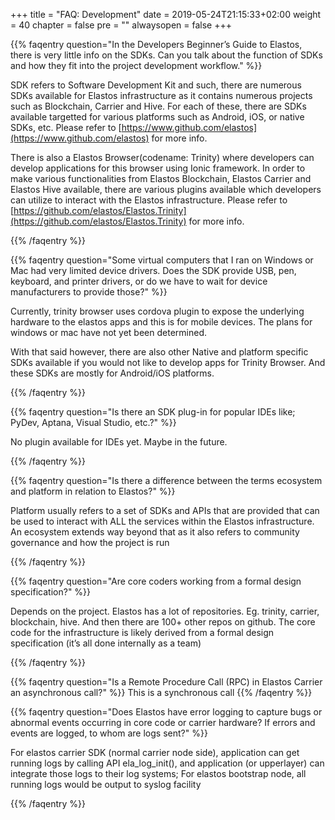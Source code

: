 +++
title = "FAQ: Development"
date = 2019-05-24T21:15:33+02:00
weight = 40
chapter = false
pre = ""
alwaysopen = false
+++ 

{{% faqentry question="In the Developers Beginner’s Guide to Elastos, there is very little info on the SDKs. Can you talk about the function of SDKs and how they fit into the project development workflow." %}}

SDK refers to Software Development Kit and such, there are numerous SDKs available for Elastos infrastructure as it contains numerous projects such as Blockchain, Carrier and Hive. For each of these, there are SDKs available targetted for various platforms such as Android, iOS, or native SDKs, etc. Please refer to [https://www.github.com/elastos](https://www.github.com/elastos) for more info.

There is also a Elastos Browser(codename: Trinity) where developers can develop applications for this browser using Ionic framework. In order to make various functionalities from Elastos Blockchain, Elastos Carrier and Elastos Hive available, there are various plugins available which developers can utilize to interact with the Elastos infrastructure. Please refer to [https://github.com/elastos/Elastos.Trinity](https://github.com/elastos/Elastos.Trinity) for more info.

{{% /faqentry %}}

{{% faqentry question="Some virtual computers that I ran on Windows or Mac had very limited device drivers. Does the SDK provide USB, pen, keyboard, and printer drivers, or do we have to wait for device manufacturers to provide those?" %}}

Currently, trinity browser uses cordova plugin to expose the underlying hardware to the elastos apps and this is for mobile devices. The plans for windows or mac have not yet been determined.

With that said however, there are also other Native and platform specific SDKs available if you would not like to develop apps for Trinity Browser. And these SDKs are mostly for Android/iOS platforms.

{{% /faqentry %}}

{{% faqentry question="Is there an SDK plug-in for popular IDEs like; PyDev, Aptana, Visual Studio, etc.?" %}} 

No plugin available for IDEs yet. Maybe in the future.

{{% /faqentry %}}

{{% faqentry question="Is there a difference between the terms ecosystem and platform in relation to Elastos?" %}}

Platform usually refers to a set of SDKs and APIs that are provided that can be used to interact with ALL the services within the Elastos infrastructure. An ecosystem extends way beyond that as it also refers to community governance and how the project is run

{{% /faqentry %}}

{{% faqentry question="Are core coders working from a formal design specification?" %}}

Depends on the project. Elastos has a lot of repositories. Eg. trinity, carrier, blockchain, hive. And then there are 100+ other repos on github. The core code for the infrastructure is likely derived from a formal design specification (it’s all done internally as a team)

{{% /faqentry %}}

{{% faqentry question="Is a Remote Procedure Call (RPC) in Elastos Carrier an asynchronous call?" %}}
This is a synchronous call
{{% /faqentry %}}

{{% faqentry question="Does Elastos have error logging to capture bugs or abnormal events occurring in core code or carrier hardware?  If errors and events are logged, to whom are logs sent?" %}}

For elastos carrier SDK (normal carrier node side),  application can get running logs by calling API ela_log_init(), and application (or upperlayer) can integrate those logs to their log systems; For elastos bootstrap node, all running logs would be output to syslog facility

{{% /faqentry %}}
